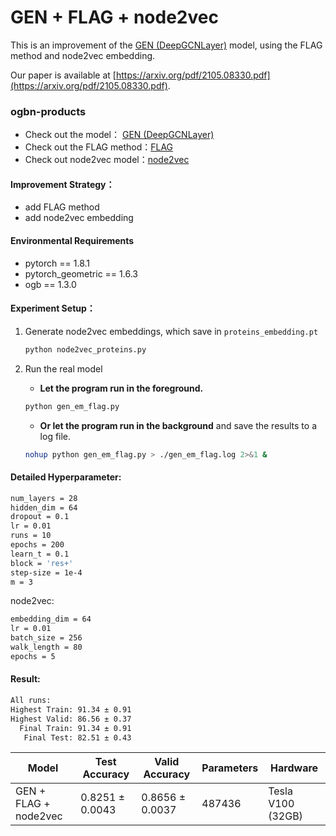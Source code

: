 # GEN + FLAG + node2vec
This is an improvement of the  [GEN (DeepGCNLayer)](https://github.com/rusty1s/pytorch_geometric/blob/master/examples/ogbn_proteins_deepgcn.py)  model, using the FLAG method and node2vec embedding. 

Our paper is available at [https://arxiv.org/pdf/2105.08330.pdf](https://arxiv.org/pdf/2105.08330.pdf).

### ogbn-products

+ Check out the model： [GEN (DeepGCNLayer)](https://github.com/rusty1s/pytorch_geometric/blob/master/examples/ogbn_proteins_deepgcn.py)
+ Check out the FLAG method：[FLAG](https://arxiv.org/abs/2010.09891)
+ Check out node2vec model：[node2vec](https://arxiv.org/abs/1607.00653)

#### Improvement Strategy：

+ add FLAG method
+ add node2vec embedding

#### Environmental Requirements

+ pytorch == 1.8.1
+ pytorch_geometric == 1.6.3
+ ogb == 1.3.0

#### Experiment Setup：

1. Generate node2vec embeddings, which save in `proteins_embedding.pt`

   ```bash
   python node2vec_proteins.py
   ```

2. Run the real model

   + **Let the program run in the foreground.**

   ```bash
   python gen_em_flag.py
   ```

   + **Or let the program run in the background** and save the results to a log file.

   ```bash
   nohup python gen_em_flag.py > ./gen_em_flag.log 2>&1 &
   ```

#### Detailed Hyperparameter:

```bash
num_layers = 28
hidden_dim = 64
dropout = 0.1
lr = 0.01
runs = 10
epochs = 200
learn_t = 0.1
block = 'res+'
step-size = 1e-4
m = 3
```

node2vec:

```bash
embedding_dim = 64
lr = 0.01
batch_size = 256
walk_length = 80
epochs = 5
```

#### Result:

```bash
All runs:
Highest Train: 91.34 ± 0.91
Highest Valid: 86.56 ± 0.37
  Final Train: 91.34 ± 0.91
   Final Test: 82.51 ± 0.43
```

| Model                 | Test Accuracy   | Valid Accuracy  | Parameters | Hardware          |
| --------------------- | --------------- | --------------- | ---------- | ----------------- |
| GEN + FLAG + node2vec | 0.8251 ± 0.0043 | 0.8656 ± 0.0037 | 487436     | Tesla V100 (32GB) |

